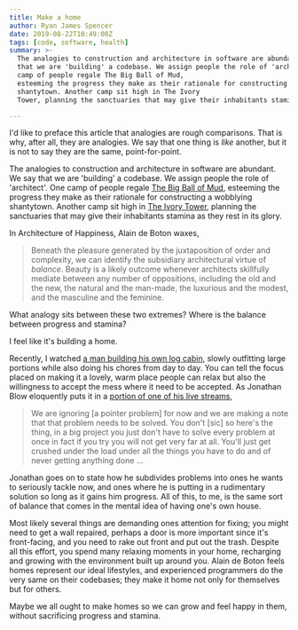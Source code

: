 ```yaml
---
title: Make a home
author: Ryan James Spencer
date: 2019-08-22T10:49:00Z
tags: [code, software, health]
summary: >-
  The analogies to construction and architecture in software are abundant. We say
  that we are 'building' a codebase. We assign people the role of 'architect'. One
  camp of people regale The Big Ball of Mud,
  esteeming the progress they make as their rationale for constructing a wobblying
  shantytown. Another camp sit high in The Ivory
  Tower, planning the sanctuaries that may give their inhabitants stamina as they rest in its glory."

---
```


I'd like to preface this article that analogies are rough comparisons. That is
why, after all, they are analogies. We say that one thing is _like_ another, but
it is not to say they are the same, point-for-point.

The analogies to construction and architecture in software are abundant. We say
that we are 'building' a codebase. We assign people the role of 'architect'. One
camp of people regale [The Big Ball of Mud](http://www.laputan.org/mud/),
esteeming the progress they make as their rationale for constructing a wobblying
shantytown. Another camp sit high in [The Ivory
Tower](https://blog.codinghorror.com/ivory-tower-development/), planning the
sanctuaries that may give their inhabitants stamina as they rest in its glory.

In Architecture of Happiness, Alain de Boton waxes,

> Beneath the pleasure generated by the juxtaposition of order and complexity,
> we can identify the subsidiary architectural virtue of _balance_. Beauty is a
> likely outcome whenever architects skillfully mediate between any number of
> oppositions, including the old and the new, the natural and the man-made, the
> luxurious and the modest, and the masculine and the feminine.

What analogy sits between these two extremes? Where is the balance between
progress and stamina?

I feel like it's building a home.

Recently, I watched [a man building his own log
cabin](https://www.youtube.com/watch?v=AxM9FYSs8V4), slowly outfitting large
portions while also doing his chores from day to day. You can tell the focus
placed on making it a lovely, warm place people can relax but also the
willingness to accept the mess where it need to be accepted. As Jonathan Blow
eloquently puts it in a [portion of one of his live
streams](https://www.youtube.com/watch?v=6XAu4EPQRmY),

> We are ignoring [a pointer problem] for now and we are making a note that that
> problem needs to be solved. You don't [sic] so here's the thing, in a big
> project you just don't have to solve every problem at once in fact if you try
> you will not get very far at all. You'll just get crushed under the load under
> all the things you have to do and of never getting anything done ...

Jonathan goes on to state how he subdivides problems into ones he wants to
seriously tackle now, and ones where he is putting in a rudimentary solution so
long as it gains him progress. All of this, to me, is the same sort of balance
that comes in the mental idea of having one's own house.

Most likely several things are demanding ones attention for fixing; you might
need to get a wall repaired, perhaps a door is more important since it's
front-facing, and you need to rake out front and put out the trash. Despite all
this effort, you spend many relaxing moments in your home, recharging and
growing with the environment built up around you. Alain de Boton feels homes
represent our ideal lifestyles, and experienced programmers do the very same on
their codebases; they make it home not only for themselves but for others.

Maybe we all ought to make homes so we can grow and feel happy in them, without
sacrificing progress and stamina.
